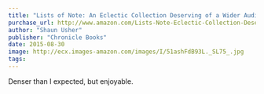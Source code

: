 ```yaml
---
title: "Lists of Note: An Eclectic Collection Deserving of a Wider Audience"
purchase_url: http://www.amazon.com/Lists-Note-Eclectic-Collection-Deserving/dp/1452144575%3FSubscriptionId%3DAKIAIVZLK2PABGQI2KAQ%26tag%3Deverrail-20%26linkCode%3Dxm2%26camp%3D2025%26creative%3D165953%26creativeASIN%3D1452144575
author: "Shaun Usher"
publisher: "Chronicle Books"
date: 2015-08-30
image: http://ecx.images-amazon.com/images/I/51ashFdB93L._SL75_.jpg
tags:
---
```


Denser than I expected, but enjoyable.
